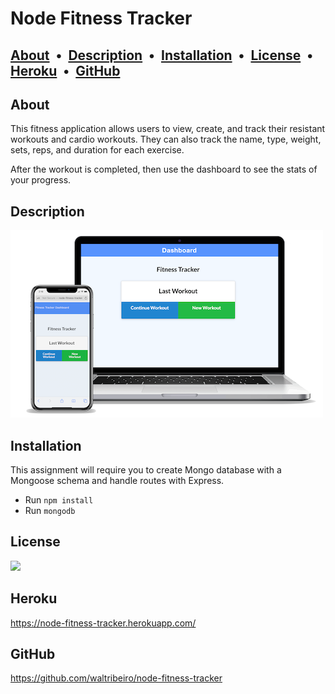 # Node Fitness Tracker
 
   ## [About](#about) &nbsp;&bull;&nbsp; [Description](#description) &nbsp;&bull;&nbsp; [Installation](#installation) &nbsp;&bull;&nbsp; [License](#license) &nbsp;&bull;&nbsp; [Heroku](#heroku) &nbsp;&bull;&nbsp; [GitHub](#gitHub)
  
## About

This fitness application allows users to view, create, and track their resistant workouts and cardio workouts. They can also track the name, type, weight, sets, reps, and duration for each exercise.

After the workout is completed, then use the dashboard to see the stats of your progress.

## Description

![walt ribeiro](/public/img/browser-4-node-fitness-tracker.png)

## Installation

This assignment will require you to create Mongo database with a Mongoose schema and handle routes with Express.
* Run `npm install`
* Run `mongodb`

## License

<img src="https://img.shields.io/badge/license-mit-orange">

## Heroku
https://node-fitness-tracker.herokuapp.com/

## GitHub
https://github.com/waltribeiro/node-fitness-tracker
